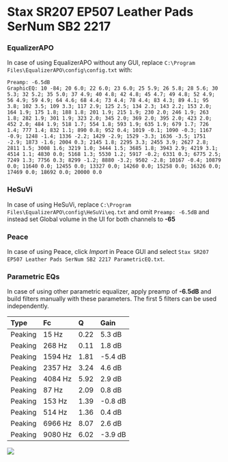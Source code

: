 # Stax SR207 EP507 Leather Pads SerNum SB2 2217

### EqualizerAPO
In case of using EqualizerAPO without any GUI, replace `C:\Program Files\EqualizerAPO\config\config.txt`
with:
```
Preamp: -6.5dB
GraphicEQ: 10 -84; 20 6.0; 22 6.0; 23 6.0; 25 5.9; 26 5.8; 28 5.6; 30 5.3; 32 5.2; 35 5.0; 37 4.9; 40 4.8; 42 4.8; 45 4.7; 49 4.8; 52 4.9; 56 4.9; 59 4.9; 64 4.6; 68 4.4; 73 4.4; 78 4.4; 83 4.3; 89 4.1; 95 3.8; 102 3.5; 109 3.3; 117 2.9; 125 2.5; 134 2.3; 143 2.2; 153 2.0; 164 1.9; 175 1.8; 188 1.8; 201 1.9; 215 1.9; 230 2.0; 246 1.9; 263 1.8; 282 1.9; 301 1.9; 323 2.0; 345 2.0; 369 2.0; 395 2.0; 423 2.0; 452 2.0; 484 1.9; 518 1.7; 554 1.8; 593 1.9; 635 1.9; 679 1.7; 726 1.4; 777 1.4; 832 1.1; 890 0.8; 952 0.4; 1019 -0.1; 1090 -0.3; 1167 -0.9; 1248 -1.4; 1336 -2.2; 1429 -2.9; 1529 -3.3; 1636 -3.5; 1751 -2.9; 1873 -1.6; 2004 0.3; 2145 1.8; 2295 3.3; 2455 3.9; 2627 2.8; 2811 1.5; 3008 1.6; 3219 1.0; 3444 1.5; 3685 1.8; 3943 2.9; 4219 3.1; 4514 1.1; 4830 0.0; 5168 1.3; 5530 1.2; 5917 -0.2; 6331 0.3; 6775 2.5; 7249 1.3; 7756 0.3; 8299 -1.2; 8880 -3.2; 9502 -2.8; 10167 -0.4; 10879 0.0; 11640 0.0; 12455 0.0; 13327 0.0; 14260 0.0; 15258 0.0; 16326 0.0; 17469 0.0; 18692 0.0; 20000 0.0
```

### HeSuVi
In case of using HeSuVi, replace `C:\Program Files\EqualizerAPO\config\HeSuVi\eq.txt` and omit `Preamp:
-6.5dB` and instead set Global volume in the UI for both channels to **-65**

### Peace
In case of using Peace, click *Import* in Peace GUI and select `Stax SR207 EP507 Leather Pads SerNum SB2 2217 ParametricEQ.txt`.

### Parametric EQs
In case of using other parametric equalizer, apply preamp of **-6.5dB** and build filters manually with
these parameters. The first 5 filters can be used independently.

| Type    | Fc      |    Q | Gain    |
|:--------|:--------|:-----|:--------|
| Peaking | 15 Hz   | 0.22 | 5.3 dB  |
| Peaking | 268 Hz  | 0.11 | 1.8 dB  |
| Peaking | 1594 Hz | 1.81 | -5.4 dB |
| Peaking | 2357 Hz | 3.24 | 4.6 dB  |
| Peaking | 4084 Hz | 5.92 | 2.9 dB  |
| Peaking | 87 Hz   | 2.09 | 0.8 dB  |
| Peaking | 153 Hz  | 1.39 | -0.8 dB |
| Peaking | 514 Hz  | 1.36 | 0.4 dB  |
| Peaking | 6966 Hz | 8.07 | 2.6 dB  |
| Peaking | 9080 Hz | 6.02 | -3.9 dB |

![](https://raw.githubusercontent.com/jaakkopasanen/AutoEq/master/results/innerfidelity/sbaf-serious/Stax%20SR207%20EP507%20Leather%20Pads%20SerNum%20SB2%202217/Stax%20SR207%20EP507%20Leather%20Pads%20SerNum%20SB2%202217.png)
